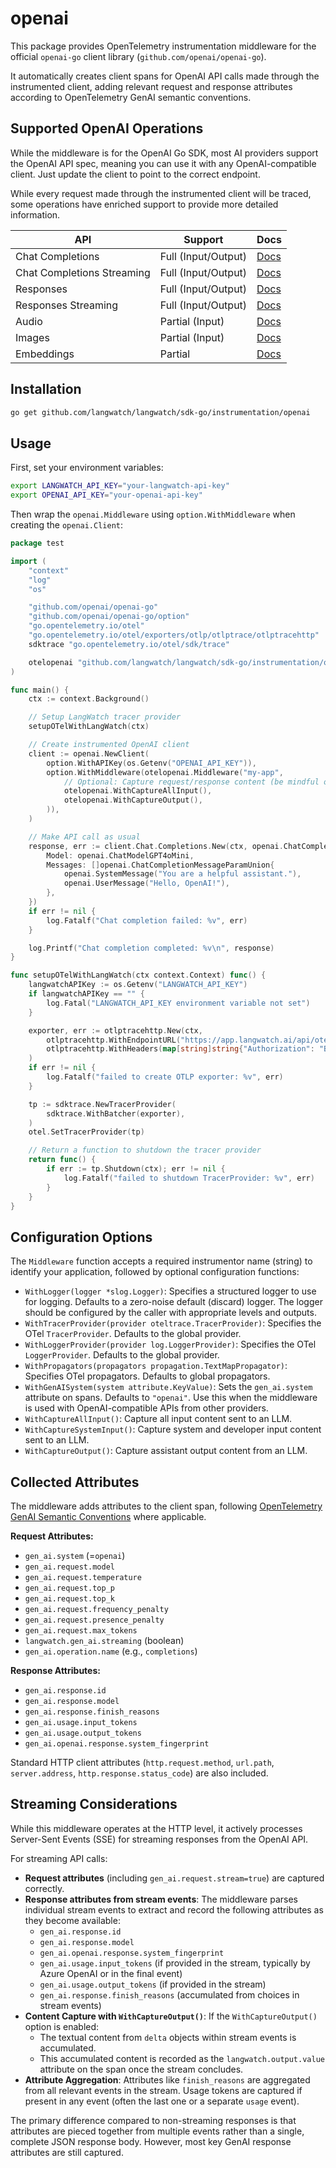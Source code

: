 # openai

This package provides OpenTelemetry instrumentation middleware for the official `openai-go` client library (`github.com/openai/openai-go`).

It automatically creates client spans for OpenAI API calls made through the instrumented client, adding relevant request and response attributes according to OpenTelemetry GenAI semantic conventions.

## Supported OpenAI Operations

While the middleware is for the OpenAI Go SDK, most AI providers support the OpenAI API spec, meaning you can use it with any OpenAI-compatible client. Just update the client to point to the correct endpoint.

While every request made through the instrumented client will be traced, some operations have enriched support to provide more detailed information.

| API                        | Support             | Docs                                                                     |
| -------------------------- | ------------------- | ------------------------------------------------------------------------ |
| Chat Completions           | Full (Input/Output) | [Docs](https://platform.openai.com/docs/api-reference/chat/create)       |
| Chat Completions Streaming | Full (Input/Output) | [Docs](https://platform.openai.com/docs/api-reference/chat/create)       |
| Responses                  | Full (Input/Output) | [Docs](https://platform.openai.com/docs/api-reference/responses/create)  |
| Responses Streaming        | Full (Input/Output) | [Docs](https://platform.openai.com/docs/api-reference/responses/create)  |
| Audio                      | Partial (Input)     | [Docs](https://platform.openai.com/docs/api-reference/audio/create)      |
| Images                     | Partial (Input)     | [Docs](https://platform.openai.com/docs/api-reference/images/create)     |
| Embeddings                 | Partial             | [Docs](https://platform.openai.com/docs/api-reference/embeddings/create) |

## Installation

```bash
go get github.com/langwatch/langwatch/sdk-go/instrumentation/openai
```

## Usage

First, set your environment variables:

```bash
export LANGWATCH_API_KEY="your-langwatch-api-key"
export OPENAI_API_KEY="your-openai-api-key"
```

Then wrap the `openai.Middleware` using `option.WithMiddleware` when creating the `openai.Client`:

```go
package test

import (
	"context"
	"log"
	"os"

	"github.com/openai/openai-go"
	"github.com/openai/openai-go/option"
	"go.opentelemetry.io/otel"
	"go.opentelemetry.io/otel/exporters/otlp/otlptrace/otlptracehttp"
	sdktrace "go.opentelemetry.io/otel/sdk/trace"

	otelopenai "github.com/langwatch/langwatch/sdk-go/instrumentation/openai"
)

func main() {
	ctx := context.Background()

	// Setup LangWatch tracer provider
	setupOTelWithLangWatch(ctx)

	// Create instrumented OpenAI client
	client := openai.NewClient(
		option.WithAPIKey(os.Getenv("OPENAI_API_KEY")),
		option.WithMiddleware(otelopenai.Middleware("my-app",
			// Optional: Capture request/response content (be mindful of sensitive data)
			otelopenai.WithCaptureAllInput(),
			otelopenai.WithCaptureOutput(),
		)),
	)

	// Make API call as usual
	response, err := client.Chat.Completions.New(ctx, openai.ChatCompletionNewParams{
		Model: openai.ChatModelGPT4oMini,
		Messages: []openai.ChatCompletionMessageParamUnion{
			openai.SystemMessage("You are a helpful assistant."),
			openai.UserMessage("Hello, OpenAI!"),
		},
	})
	if err != nil {
		log.Fatalf("Chat completion failed: %v", err)
	}

	log.Printf("Chat completion completed: %v\n", response)
}

func setupOTelWithLangWatch(ctx context.Context) func() {
	langwatchAPIKey := os.Getenv("LANGWATCH_API_KEY")
	if langwatchAPIKey == "" {
		log.Fatal("LANGWATCH_API_KEY environment variable not set")
	}

	exporter, err := otlptracehttp.New(ctx,
		otlptracehttp.WithEndpointURL("https://app.langwatch.ai/api/otel/v1/traces"),
		otlptracehttp.WithHeaders(map[string]string{"Authorization": "Bearer " + langwatchAPIKey}),
	)
	if err != nil {
		log.Fatalf("failed to create OTLP exporter: %v", err)
	}

	tp := sdktrace.NewTracerProvider(
		sdktrace.WithBatcher(exporter),
	)
	otel.SetTracerProvider(tp)

	// Return a function to shutdown the tracer provider
	return func() {
		if err := tp.Shutdown(ctx); err != nil {
			log.Fatalf("failed to shutdown TracerProvider: %v", err)
		}
	}
}
```

## Configuration Options

The `Middleware` function accepts a required instrumentor name (string) to identify your application, followed by optional configuration functions:

- `WithLogger(logger *slog.Logger)`: Specifies a structured logger to use for logging. Defaults to a zero-noise default (discard) logger. The logger should be configured by the caller with appropriate levels and outputs.
- `WithTracerProvider(provider oteltrace.TracerProvider)`: Specifies the OTel `TracerProvider`. Defaults to the global provider.
- `WithLoggerProvider(provider log.LoggerProvider)`: Specifies the OTel `LoggerProvider`. Defaults to the global provider.
- `WithPropagators(propagators propagation.TextMapPropagator)`: Specifies OTel propagators. Defaults to global propagators.
- `WithGenAISystem(system attribute.KeyValue)`: Sets the `gen_ai.system` attribute on spans. Defaults to `"openai"`. Use this when the middleware is used with OpenAI-compatible APIs from other providers.
- `WithCaptureAllInput()`: Capture all input content sent to an LLM.
- `WithCaptureSystemInput()`: Capture system and developer input content sent to an LLM.
- `WithCaptureOutput()`: Capture assistant output content from an LLM.

## Collected Attributes

The middleware adds attributes to the client span, following [OpenTelemetry GenAI Semantic Conventions](https://opentelemetry.io/docs/specs/semconv/gen-ai/) where applicable.

**Request Attributes:**

- `gen_ai.system` (=`openai`)
- `gen_ai.request.model`
- `gen_ai.request.temperature`
- `gen_ai.request.top_p`
- `gen_ai.request.top_k`
- `gen_ai.request.frequency_penalty`
- `gen_ai.request.presence_penalty`
- `gen_ai.request.max_tokens`
- `langwatch.gen_ai.streaming` (boolean)
- `gen_ai.operation.name` (e.g., `completions`)

**Response Attributes:**

- `gen_ai.response.id`
- `gen_ai.response.model`
- `gen_ai.response.finish_reasons`
- `gen_ai.usage.input_tokens`
- `gen_ai.usage.output_tokens`
- `gen_ai.openai.response.system_fingerprint`

Standard HTTP client attributes (`http.request.method`, `url.path`, `server.address`, `http.response.status_code`) are also included.

## Streaming Considerations

While this middleware operates at the HTTP level, it actively processes Server-Sent Events (SSE) for streaming responses from the OpenAI API.

For streaming API calls:

- **Request attributes** (including `gen_ai.request.stream=true`) are captured correctly.
- **Response attributes from stream events**: The middleware parses individual stream events to extract and record the following attributes as they become available:
  - `gen_ai.response.id`
  - `gen_ai.response.model`
  - `gen_ai.openai.response.system_fingerprint`
  - `gen_ai.usage.input_tokens` (if provided in the stream, typically by Azure OpenAI or in the final event)
  - `gen_ai.usage.output_tokens` (if provided in the stream)
  - `gen_ai.response.finish_reasons` (accumulated from choices in stream events)
- **Content Capture with `WithCaptureOutput()`**: If the `WithCaptureOutput()` option is enabled:
  - The textual content from `delta` objects within stream events is accumulated.
  - This accumulated content is recorded as the `langwatch.output.value` attribute on the span once the stream concludes.
- **Attribute Aggregation**: Attributes like `finish_reasons` are aggregated from all relevant events in the stream. Usage tokens are captured if present in any event (often the last one or a separate `usage` event).

The primary difference compared to non-streaming responses is that attributes are pieced together from multiple events rather than a single, complete JSON response body. However, most key GenAI response attributes are still captured.
